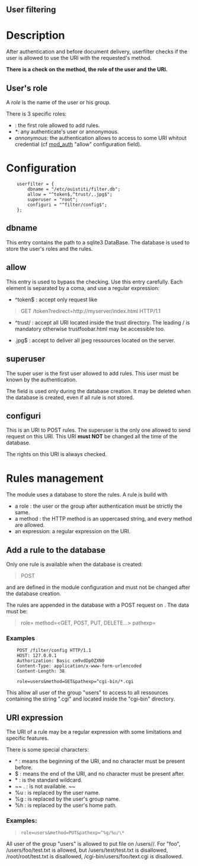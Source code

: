 User filtering
-----------

# Description
After authentication and before document delivery, userfilter checks if
the user is allowed to use the URI with the requested's method.

**There is a check on the method, the role of the user and the URI.**

## User's role

A *role* is the name of the user or his group.

There is 3 specific roles:

* _<superuser>_: the first role allowed to add rules.
* _\*_: any authenticate's user or annonymous.
* _annonymous_: the authentication allows to access to some URI whitout
credential (cf [mod_auth](mod_auth.md) "allow" configuration field).

# Configuration

		userfilter = {
			dbname = "/etc/ouistiti/filter.db";
			allow = "^token$,^trust/,.jpg$";
			superuser = "root";
			configuri = "^filter/config$";
		};

## dbname

This entry contains the path to a sqlite3 DataBase. The database is used
to store the user's roles and the rules.

## allow

This entry is used to bypass the checking. Use this entry carefully.
Each element is separated by a coma, and use a regular expression:

* ^token$ : accept only request like

> GET /token?redirect=http://myserver/index.html HTTP/1.1

* ^trust/ : accept all URI located inside the trust directory. The leading /
is mandatory otherwise trustfoobar.html may be accessible too.

* .jpg$ : accept to deliver all jpeg ressources located on the server.

## superuser

The super user is the first user allowed to add rules. This user must be known
by the authentication.

The field is used only during the database creation. It may be deleted
when the database is created, even if all rule is not stored.

## configuri

This is an URI to POST rules. The superuser is the only one allowed to send
request on this URI. This URI **must NOT** be changed all the time of the database.

The rights on this URI is always checked.

# Rules management

The module uses a database to store the rules. A rule is build with

* a role : the user or the group after authentication must be strictly the same.
* a method : the HTTP method is an uppercased string, and every method are allowed.
* an expression: a regular expression on the URI.

## Add a rule to the database

Only one rule is available when the database is created:

>    <superuser> POST <configuri>

<superuser> and <configuri> are defined in the module configuration and must
not be changed after the database creation.

The rules are appended in the database with a POST request on
<configuri>. The data must be:

> role=<user or group name>
> method=<GET, POST, PUT, DELETE...>
> pathexp=<regexp>

### Examples

		POST /filter/config HTTP/1.1
		HOST: 127.0.0.1
		Authorization: Basic cm9vdDp0ZXN0
		Content-Type: application/x-www-form-urlencoded
		Content-Length: 38

		role=users&method=GET&pathexp=^cgi-bin/*.cgi

This allow all user of the group "users" to access to all ressources containing
the string ".cgi" and located inside the "cgi-bin" directory.

## URI expression

The URI of a rule may be a regular expression with some limitations and specific
features.

There is some special characters:

 - ^ : means the beginning of the URI, and no character must be present before.
 - $ : means the end of the URI, and no character must be present after.
 - \* : is the standard wildcard.
 - ~~ \. : is not available. ~~
 - %u : is replaced by the user name.
 - %g : is replaced by the user's group name.
 - %h : is replaced by the user's home path.

### Examples:

>     role=users&method=PUT&pathexp=^%g/%u/\*

All user of the group "users" is allowed to put file on /users/<user>/.
For "foo", /users/foo/test.txt is allowed, but /users/test/test.txt is
disallowed, /root/root/test.txt is disallowed,
/cgi-bin/users/foo/text.cgi is disallowed.

